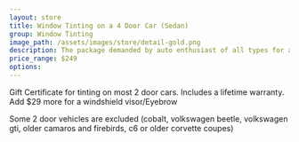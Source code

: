 ```yaml
---
layout: store
title: Window Tinting on a 4 Door Car (Sedan)
group: Window Tinting
image_path: /assets/images/store/detail-gold.png
description: The package demanded by auto enthusiast of all types for a complete and extensive detailing service.
price_range: $249
options:
---
```



Gift Certificate for tinting on most 2 door cars. Includes a lifetime warranty. Add $29 more for a windshield visor/Eyebrow

Some 2 door vehicles are excluded (cobalt, volkswagen beetle, volkswagen gti, older camaros and firebirds, c6 or older corvette coupes)